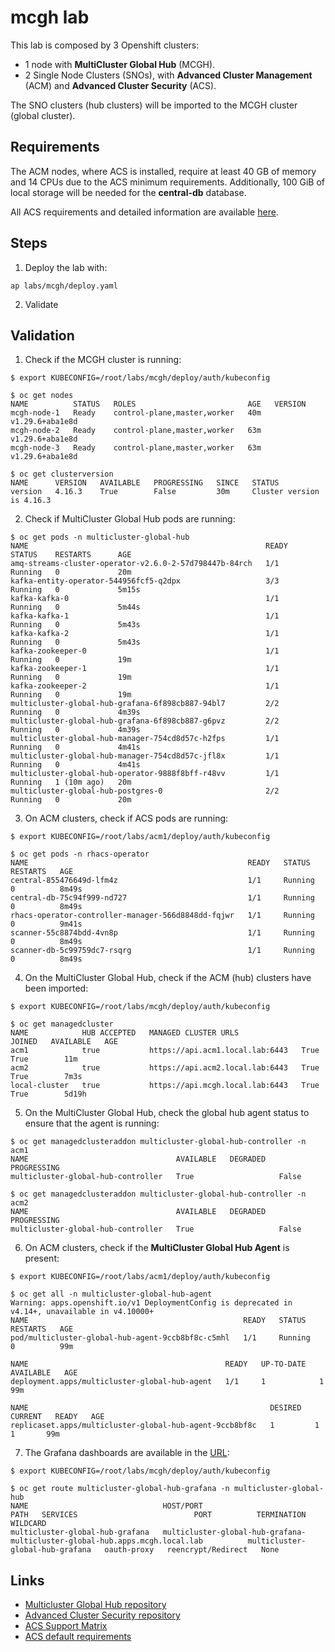 # mcgh lab
This lab is composed by 3 Openshift clusters:
* 1 node with **MultiCluster Global Hub** (MCGH).
* 2 Single Node Clusters (SNOs), with **Advanced Cluster Management** (ACM) and **Advanced Cluster Security** (ACS).

The SNO clusters (hub clusters) will be imported to the MCGH cluster (global cluster).

## Requirements
The ACM nodes, where ACS is installed, require at least 40 GB of memory and 14 CPUs due to the ACS minimum requirements. Additionally, 100 GiB of local storage will be needed for the **central-db** database.

All ACS requirements and detailed information are available [here](https://docs.openshift.com/acs/4.5/installing/acs-default-requirements.html).

## Steps
1. Deploy the lab with:
```shell
ap labs/mcgh/deploy.yaml
```
2. Validate

## Validation
1. Check if the MCGH cluster is running:
```shell
$ export KUBECONFIG=/root/labs/mcgh/deploy/auth/kubeconfig

$ oc get nodes
NAME          STATUS   ROLES                         AGE   VERSION
mcgh-node-1   Ready    control-plane,master,worker   40m   v1.29.6+aba1e8d
mcgh-node-2   Ready    control-plane,master,worker   63m   v1.29.6+aba1e8d
mcgh-node-3   Ready    control-plane,master,worker   63m   v1.29.6+aba1e8d

$ oc get clusterversion
NAME      VERSION   AVAILABLE   PROGRESSING   SINCE   STATUS
version   4.16.3    True        False         30m     Cluster version is 4.16.3
```
2. Check if MultiCluster Global Hub pods are running:
```shell
$ oc get pods -n multicluster-global-hub
NAME                                                     READY   STATUS    RESTARTS      AGE
amq-streams-cluster-operator-v2.6.0-2-57d798447b-84rch   1/1     Running   0             20m
kafka-entity-operator-544956fcf5-q2dpx                   3/3     Running   0             5m15s
kafka-kafka-0                                            1/1     Running   0             5m44s
kafka-kafka-1                                            1/1     Running   0             5m43s
kafka-kafka-2                                            1/1     Running   0             5m43s
kafka-zookeeper-0                                        1/1     Running   0             19m
kafka-zookeeper-1                                        1/1     Running   0             19m
kafka-zookeeper-2                                        1/1     Running   0             19m
multicluster-global-hub-grafana-6f898cb887-94bl7         2/2     Running   0             4m39s
multicluster-global-hub-grafana-6f898cb887-g6pvz         2/2     Running   0             4m39s
multicluster-global-hub-manager-754cd8d57c-h2fps         1/1     Running   0             4m41s
multicluster-global-hub-manager-754cd8d57c-jfl8x         1/1     Running   0             4m41s
multicluster-global-hub-operator-9888f8bff-r48vv         1/1     Running   1 (10m ago)   20m
multicluster-global-hub-postgres-0                       2/2     Running   0             20m
```
3. On ACM clusters, check if ACS pods are running:
```shell
$ export KUBECONFIG=/root/labs/acm1/deploy/auth/kubeconfig

$ oc get pods -n rhacs-operator
NAME                                                 READY   STATUS    RESTARTS   AGE
central-855476649d-lfm4z                             1/1     Running   0          8m49s
central-db-75c94f999-nd727                           1/1     Running   0          8m49s
rhacs-operator-controller-manager-566d8848dd-fqjwr   1/1     Running   0          9m41s
scanner-55c8874bdd-4vn8p                             1/1     Running   0          8m49s
scanner-db-5c99759dc7-rsqrg                          1/1     Running   0          8m49s
```
4. On the MultiCluster Global Hub, check if the ACM (hub) clusters have been imported:
```shell
$ export KUBECONFIG=/root/labs/mcgh/deploy/auth/kubeconfig

$ oc get managedcluster
NAME            HUB ACCEPTED   MANAGED CLUSTER URLS              JOINED   AVAILABLE   AGE
acm1            true           https://api.acm1.local.lab:6443   True     True        11m
acm2            true           https://api.acm2.local.lab:6443   True     True        7m3s
local-cluster   true           https://api.mcgh.local.lab:6443   True     True        5d19h
```
5. On the MultiCluster Global Hub, check the global hub agent status to ensure that the agent is running:
```shell
$ oc get managedclusteraddon multicluster-global-hub-controller -n acm1
NAME                                 AVAILABLE   DEGRADED   PROGRESSING
multicluster-global-hub-controller   True                   False

$ oc get managedclusteraddon multicluster-global-hub-controller -n acm2
NAME                                 AVAILABLE   DEGRADED   PROGRESSING
multicluster-global-hub-controller   True                   False
```
6. On ACM clusters, check if the **MultiCluster Global Hub Agent** is present:
```shell
$ export KUBECONFIG=/root/labs/acm1/deploy/auth/kubeconfig

$ oc get all -n multicluster-global-hub-agent
Warning: apps.openshift.io/v1 DeploymentConfig is deprecated in v4.14+, unavailable in v4.10000+
NAME                                                READY   STATUS    RESTARTS   AGE
pod/multicluster-global-hub-agent-9ccb8bf8c-c5mhl   1/1     Running   0          99m

NAME                                            READY   UP-TO-DATE   AVAILABLE   AGE
deployment.apps/multicluster-global-hub-agent   1/1     1            1           99m

NAME                                                      DESIRED   CURRENT   READY   AGE
replicaset.apps/multicluster-global-hub-agent-9ccb8bf8c   1         1         1       99m
```
7. The Grafana dashboards are available in the [URL](https://multicluster-global-hub-grafana-multicluster-global-hub.apps.mcgh.local.lab):
```shell
$ export KUBECONFIG=/root/labs/mcgh/deploy/auth/kubeconfig

$ oc get route multicluster-global-hub-grafana -n multicluster-global-hub
NAME                              HOST/PORT                                                                     PATH   SERVICES                          PORT          TERMINATION          WILDCARD
multicluster-global-hub-grafana   multicluster-global-hub-grafana-multicluster-global-hub.apps.mcgh.local.lab          multicluster-global-hub-grafana   oauth-proxy   reencrypt/Redirect   None
```

## Links
* [Multicluster Global Hub repository](https://github.com/stolostron/multicluster-global-hub/tree/main)
* [Advanced Cluster Security repository](https://github.com/stackrox/stackrox/tree/master)
* [ACS Support Matrix](https://access.redhat.com/articles/7045053)
* [ACS default requirements](https://docs.openshift.com/acs/4.5/installing/acs-default-requirements.html)
